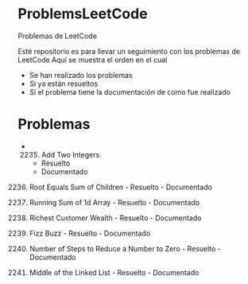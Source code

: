 # ProblemsLeetCode
Problemas de LeetCode

Esté repositorio es para llevar un seguimiento con los problemas de LeetCode
Aquí se muestra el orden en el cual
- Se han realizado los problemas
- Si ya están resueltos
- Si el problema tiene la documentación de como fue realizado
# Problemas
* 2235. Add Two Integers
    - Resuelto
    - Documentado

2236. Root Equals Sum of Children
    - Resuelto
    - Documentado

1480. Running Sum of 1d Array
    - Resuelto
    - Documentado

1632. Richest Customer Wealth
    - Resuelto
    - Documentado

412. Fizz Buzz
    - Resuelto
    - Documentado

1342. Number of Steps to Reduce a Number to Zero
    - Resuelto
    - Documentado

876. Middle of the Linked List
    - Resuelto
    - Documentado

